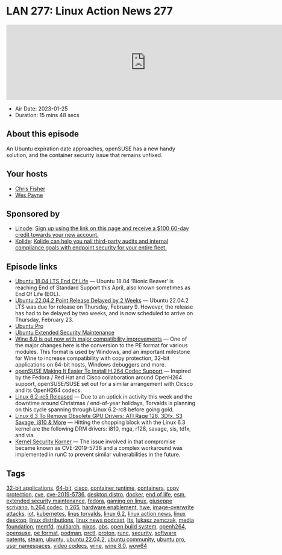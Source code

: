 # LAN 277: Linux Action News 277

<iframe src="https://player.fireside.fm/v2/DAcK9LdX+MyYCiUGy?theme=dark" width="740" height="200" frameborder="0" scrolling="no"></iframe>

* Air Date: 2023-01-25
* Duration: 15 mins 48 secs

## About this episode

An Ubuntu expiration date approaches, openSUSE has a new handy solution, and the container security issue that remains unfixed.

## Your hosts
* [Chris Fisher](https://linuxactionnews.com/hosts/chris)
* [Wes Payne](https://linuxactionnews.com/hosts/wes)

## Sponsored by

  * [Linode](http://linode.com/lan): [Sign up using the link on this page and receive a $100 60-day credit towards your new account. ](http://linode.com/lan)
  * [Kolide](https://l.kolide.co/3klbWzr): [Kolide can help you nail third-party audits and internal compliance goals with endpoint security for your entire fleet. ](https://l.kolide.co/3klbWzr)



## Episode links

  * [Ubuntu 18.04 LTS End Of Life](https://ubuntu.com//blog/ubuntu-18-04-lts-end-of-life-keep-your-fleet-of-devices-up-and-running "Ubuntu 18.04 LTS End Of Life") — Ubuntu 18.04 ‘Bionic Beaver’ is reaching End of Standard Support this April, also known sometimes as End Of Life (EOL).
  * [Ubuntu 22.04.2 Point Release Delayed by 2 Weeks](https://www.omgubuntu.co.uk/2023/01/ubuntu-22-04-2-point-release-delay "Ubuntu 22.04.2 Point Release Delayed by 2 Weeks") — Ubuntu 22.04.2 LTS was due for release on Thursday, February 9. However, the release has had to be delayed by two weeks, and is now scheduled to arrive on Thursday, February 23.
  * [Ubuntu Pro](https://ubuntu.com/pro "Ubuntu Pro")
  * [Ubuntu Extended Security Maintenance](https://ubuntu.com/security/esm "Ubuntu Extended Security Maintenance")
  * [Wine 8.0 is out now with major compatibility improvements](https://www.gamingonlinux.com/2023/01/wine-80-is-out-now-with-major-compatibility-improvements/ "Wine 8.0 is out now with major compatibility improvements") — One of the major changes here is the conversion to the PE format for various modules. This format is used by Windows, and an important milestone for Wine to increase compatibility with copy protection, 32-bit applications on 64-bit hosts, Windows debuggers and more.
  * [openSUSE Making It Easier To Install H.264 Codec Support](https://www.phoronix.com/news/openSUSE-Easier-H264 "openSUSE Making It Easier To Install H.264 Codec Support") — Inspired by the Fedora / Red Hat and Cisco collaboration around OpenH264 support, openSUSE/SUSE set out for a similar arrangement with Cicsco and its OpenH264 codecs. 
  * [Linux 6.2-rc5 Released](https://www.phoronix.com/news/Linux-6.2-rc5-Released "Linux 6.2-rc5 Released") — Due to an uptick in activity this week and the downtime around Christmas / end-of-year holidays, Torvalds is planning on this cycle spanning through Linux 6.2-rc8 before going gold.
  * [Linux 6.3 To Remove Obsolete GPU Drivers: ATI Rage 128, 3Dfx, S3 Savage, i810 & More](https://www.phoronix.com/news/Linux-6.3-Dropping-Old-DRM "Linux 6.3 To Remove Obsolete GPU Drivers: ATI Rage 128, 3Dfx, S3 Savage, i810 & More") — Hitting the chopping block with the Linux 6.3 kernel are the following DRM drivers: i810, mga, r128, savage, sis, tdfx, and via.
  * [Kernel Security Korner](https://lwn.net/Articles/920384/ "Kernel Security Korner") — The issue involved in that compromise became known as CVE-2019-5736 and a complex workaround was implemented in runC to prevent similar vulnerabilities in the future. 



## Tags

[32-bit applications](https://linuxactionnews.com/tags/32-bit%20applications), [64-bit](https://linuxactionnews.com/tags/64-bit), [cisco](https://linuxactionnews.com/tags/cisco), [container runtime](https://linuxactionnews.com/tags/container%20runtime), [containers](https://linuxactionnews.com/tags/containers), [copy protection](https://linuxactionnews.com/tags/copy%20protection), [cve](https://linuxactionnews.com/tags/cve), [cve-2019-5736](https://linuxactionnews.com/tags/cve-2019-5736), [desktop distro](https://linuxactionnews.com/tags/desktop%20distro), [docker](https://linuxactionnews.com/tags/docker), [end of life](https://linuxactionnews.com/tags/end%20of%20life), [esm](https://linuxactionnews.com/tags/esm), [extended security maintenance](https://linuxactionnews.com/tags/extended%20security%20maintenance), [fedora](https://linuxactionnews.com/tags/fedora), [gaming on linux](https://linuxactionnews.com/tags/gaming%20on%20linux), [giuseppe scrivano](https://linuxactionnews.com/tags/giuseppe%20scrivano), [h.264 codec](https://linuxactionnews.com/tags/h.264%20codec), [h.265](https://linuxactionnews.com/tags/h.265), [hardware enablement](https://linuxactionnews.com/tags/hardware%20enablement), [hwe](https://linuxactionnews.com/tags/hwe), [image-overwrite attacks](https://linuxactionnews.com/tags/image-overwrite%20attacks), [iot](https://linuxactionnews.com/tags/iot), [kubernetes](https://linuxactionnews.com/tags/kubernetes), [linus torvalds](https://linuxactionnews.com/tags/linus%20torvalds), [linux 6.2](https://linuxactionnews.com/tags/linux%206.2), [linux action news](https://linuxactionnews.com/tags/linux%20action%20news), [linux desktop](https://linuxactionnews.com/tags/linux%20desktop), [linux distributions](https://linuxactionnews.com/tags/linux%20distributions), [linux news podcast](https://linuxactionnews.com/tags/linux%20news%20podcast), [lts](https://linuxactionnews.com/tags/lts), [lukasz zemczak](https://linuxactionnews.com/tags/lukasz%20zemczak), [media foundation](https://linuxactionnews.com/tags/media%20foundation), [memfd](https://linuxactionnews.com/tags/memfd), [multiarch](https://linuxactionnews.com/tags/multiarch), [nixos](https://linuxactionnews.com/tags/nixos), [obs](https://linuxactionnews.com/tags/obs), [open build system](https://linuxactionnews.com/tags/open%20build%20system), [openh264](https://linuxactionnews.com/tags/openh264), [opensuse](https://linuxactionnews.com/tags/opensuse), [pe format](https://linuxactionnews.com/tags/pe%20format), [podman](https://linuxactionnews.com/tags/podman), [prctl](https://linuxactionnews.com/tags/prctl), [proton](https://linuxactionnews.com/tags/proton), [runc](https://linuxactionnews.com/tags/runc), [security](https://linuxactionnews.com/tags/security), [software patents](https://linuxactionnews.com/tags/software%20patents), [steam](https://linuxactionnews.com/tags/steam), [ubuntu](https://linuxactionnews.com/tags/ubuntu), [ubuntu 22.04.2](https://linuxactionnews.com/tags/ubuntu%2022.04.2), [ubuntu community](https://linuxactionnews.com/tags/ubuntu%20community), [ubuntu pro](https://linuxactionnews.com/tags/ubuntu%20pro), [user namespaces](https://linuxactionnews.com/tags/user%20namespaces), [video codecs](https://linuxactionnews.com/tags/video%20codecs), [wine](https://linuxactionnews.com/tags/wine), [wine 8.0](https://linuxactionnews.com/tags/wine%208.0), [wow64](https://linuxactionnews.com/tags/wow64)